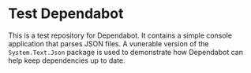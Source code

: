 # Test Dependabot

This is a test repository for Dependabot. It contains a simple console application that parses JSON files. A vunerable version of the `System.Text.Json` package is used to demonstrate how Dependabot can help keep dependencies up to date.
